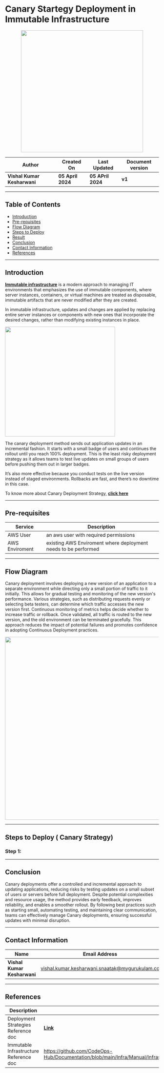 #  Canary  Startegy Deployment in Immutable Infrastructure 

<p align="center">
   <img src="https://storage.googleapis.com/cdn.thenewstack.io/media/2017/11/a6324354-canary.gif" width="400px">
</p>
 
| **Author** | **Created On** | **Last Updated** | **Document version** |
| ---------- | -------------- | ---------------- | -------------------- |
| **Vishal Kumar Kesharwani** | **05 April 2024** | **05 APril 2024** | **v1** |

***

## Table of Contents 

+ [Introduction](#Introduction)
+ [Pre-requisites](#Pre-requisites)
+ [Flow Diagram](#flow-diagram)
+ [Steps to Deploy](#steps-to-deploy-bluegreen-strategy)
+ [Result](#result)
+ [Conclusion](#Conclusion)
+ [Contact Information](#contact-information)
+ [References](#References)
***

## Introduction

[**Immutable infrastructure**](https://github.com/CodeOps-Hub/Documentation/blob/main/Infra/Manual/Infrastructure%20Types/Immutable%20Infrastructure/README.md) is a modern approach to managing IT environments that emphasizes the use of immutable components, where server instances, containers, or virtual machines are treated as disposable, immutable artifacts that are never modified after they are created.

In immutable infrastructure, updates and changes are applied by replacing entire server instances or components with new ones that incorporate the desired changes, rather than modifying existing instances in place.

<img width="360" length="100" src="https://github.com/CodeOps-Hub/Documentation/assets/156056413/7d9b407e-4c14-4e82-8bb9-84d1b2a96546">

The canary deployment method sends out application updates in an incremental fashion. It starts with a small badge of users and continues the rollout until you reach 100% deployment. This is the least risky deployment strategy as it allows teams to test live updates on small groups of users before pushing them out in larger badges. 

It’s also more effective because you conduct tests on the live version instead of staged environments. Rollbacks are fast, and there’s no downtime in this case.


To know more about  Canary  Deployment Strategy, [**click here**](https://github.com/CodeOps-Hub/Documentation/blob/main/Deployment_strategies/Canary/README.md)

***

## Pre-requisites
| Service    | Description |
| ---------- | ----------- |
| AWS User   | an aws user with required permissions |
| AWS Enviroment | existing AWS Enviroment where deployment needs to be performed |

***

## Flow Diagram 

Canary deployment involves deploying a new version of an application to a separate environment while directing only a small portion of traffic to it initially. This allows for gradual testing and monitoring of the new version's performance. Various strategies, such as distributing requests evenly or selecting beta testers, can determine which traffic accesses the new version first. Continuous monitoring of metrics helps decide whether to increase traffic or rollback. Once validated, all traffic is routed to the new version, and the old environment can be terminated gracefully. This approach reduces the impact of potential failures and promotes confidence in adopting Continuous Deployment practices.

<img src="https://blog.qburst.com/wp-content/uploads/2023/09/Canary-Deployment-Stategy.gif" width="600px">


***

## Steps to Deploy ( Canary  Strategy)

### Step 1:

***

## Conclusion

Canary deployments offer a controlled and incremental approach to updating applications, reducing risks by testing updates on a small subset of users or servers before full deployment. Despite potential complexities and resource usage, the method provides early feedback, improves reliability, and enables a smoother rollout. By following best practices such as starting small, automating testing, and maintaining clear communication, teams can effectively manage Canary deployments, ensuring successful updates with minimal disruption.

***

## Contact Information

| **Name** | **Email Address** |
| -------- | ----------------- |
| **Vishal Kumar Kesharwani** | vishal.kumar.kesharwani.snaatak@mygurukulam.co |

***

## References

| Description                                   | References  
| --------------------------------------------  | -------------------------------------------------|
| Deployment Strategies Reference doc | [**Link**](https://github.com/CodeOps-Hub/Documentation/blob/main/Deployment_strategies/Canary/README.md) |
| Immutable Infrastructure Reference doc | https://github.com/CodeOps-Hub/Documentation/blob/main/Infra/Manual/Infrastructure%20Types/Immutable%20Infrastructure/README.md |
